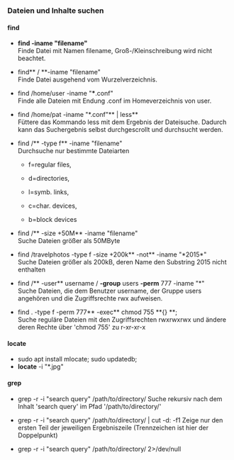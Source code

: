 ### Dateien und Inhalte suchen

#### find

* **find -iname "filename"**  
  Finde Datei mit Namen filename, Groß-/Kleinschreibung wird nicht beachtet.

* find** / **-iname "filename"  
  Finde Datei ausgehend vom Wurzelverzeichnis.

* find /home/user -iname "**\***.conf"  
  Finde alle Dateien mit Endung .conf im Homeverzeichnis von user.

* find /home/pat -iname "\*.conf"** \| less**  
  Füttere das Kommando less mit dem Ergebnis der Dateisuche. Dadurch kann das Suchergebnis selbst durchgescrollt und durchsucht werden.

* find /** -type f** -iname "filename"  
  Durchsuche nur bestimmte Dateiarten

  * f=regular files,

  * d=directories,

  * l=symb. links,

  * c=char. devices,

  * b=block devices

* find /** -size +50M** -iname "filename"  
  Suche Dateien größer als 50MByte

* find /travelphotos -type f -size +200k** -not** -iname "\*2015\*"  
  Suche Dateien größer als 200kB, deren Name den Substring 2015 nicht enthalten

* find /** -user** username / **-group** users  **-perm** 777 -iname "\*"  
  Suche Dateien, die dem Benutzer username, der Gruppe users angehören und die Zugriffsrechte rwx aufweisen.

* find . -type f -perm 777** -exec** chmod 755 **{} \**;  
  Suche reguläre Dateien mit den Zugriffsrechten rwxrwxrwx und ändere deren Rechte über 'chmod 755' zu r-xr-xr-x

#### locate

* sudo apt install mlocate; sudo updatedb;
* **locate** -i "\*.jpg"

#### grep

* grep -r -i "search query" /path/to/directory/
  Suche rekursiv nach dem Inhalt 'search query' im Pfad '/path/to/directory/'
  
* grep -r -i "search query" /path/to/directory/ \| cut -d: -f1
  Zeige nur den ersten Teil der jeweiligen Ergebniszeile \(Trennzeichen ist hier der Doppelpunkt\)

* grep -r -i "search query" /path/to/directory/ 2&gt;/dev/null



